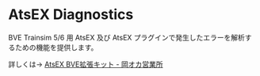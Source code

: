 # AtsEX Diagnostics
BVE Trainsim 5/6 用 AtsEX 及び AtsEX プラグインで発生したエラーを解析するための機能を提供します。

詳しくは→ [AtsEX BVE拡張キット - 岡オカ営業所](https://www.okaoka-depot.com/AtsEX/)